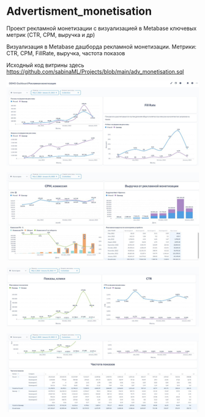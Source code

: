 # Advertisment_monetisation
Проект рекламной монетизации с визуализацией в Metabase ключевых метрик (CTR, CPM, выручка и др)

Визуализация в Metabase дашборда рекламной монетизации.
Метрики: CTR, CPM, FillRate, выручка, частота показов

Исходный код витрины здесь https://github.com/sabinaML/Projects/blob/main/adv_monetisation.sql

![Выручка](https://github.com/sabinaML/Pictures/blob/main/1.jpeg)

![Выручка](https://github.com/sabinaML/Pictures/blob/main/2.jpeg)

![Выручка](https://github.com/sabinaML/Pictures/blob/main/3.jpeg)

![Выручка](https://github.com/sabinaML/Pictures/blob/main/4.jpeg)

